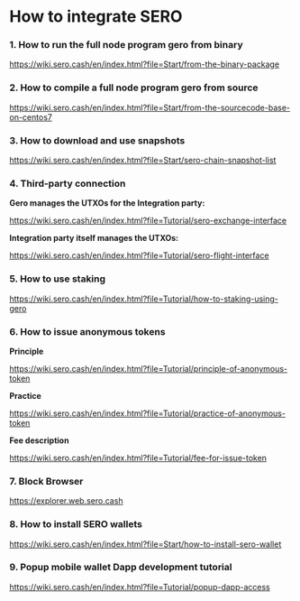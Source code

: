 # How to integrate SERO

### 1. How to run the full node program gero from binary

<https://wiki.sero.cash/en/index.html?file=Start/from-the-binary-package>

### 2. How to compile a full node program gero from source

<https://wiki.sero.cash/en/index.html?file=Start/from-the-sourcecode-base-on-centos7>

### 3. How to download and use snapshots
<https://wiki.sero.cash/en/index.html?file=Start/sero-chain-snapshot-list>

### 4. Third-party connection

**Gero manages the UTXOs for the Integration party:**  

<https://wiki.sero.cash/en/index.html?file=Tutorial/sero-exchange-interface>

**Integration party itself manages the UTXOs:**

<https://wiki.sero.cash/en/index.html?file=Tutorial/sero-flight-interface>

### 5. How to use staking

<https://wiki.sero.cash/en/index.html?file=Tutorial/how-to-staking-using-gero>

### 6. How to issue anonymous tokens

**Principle**  

<https://wiki.sero.cash/en/index.html?file=Tutorial/principle-of-anonymous-token>

**Practice**  

<https://wiki.sero.cash/en/index.html?file=Tutorial/practice-of-anonymous-token>

**Fee description**  

<https://wiki.sero.cash/en/index.html?file=Tutorial/fee-for-issue-token>

### 7. Block Browser
<https://explorer.web.sero.cash>

### 8. How to install SERO wallets

<https://wiki.sero.cash/en/index.html?file=Start/how-to-install-sero-wallet>

### 9. Popup mobile wallet Dapp development tutorial

<https://wiki.sero.cash/en/index.html?file=Tutorial/popup-dapp-access>
